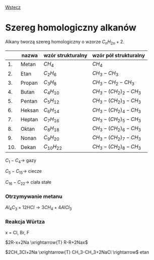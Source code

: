 [Wstecz](../chemia.md)

# Szereg homologiczny alkanów

Alkany tworzą szereg homologiczny o wzorze $`C_nH_{2n}+2`$.

|     | nazwa  | wzór strukturalny | wzór pół strukturalny  |
| --- | ------ | ----------------- | ---------------------- |
| 1.  | Metan  | $`CH_4`$          | $`CH_4`$               |
| 2.  | Etan   | $`C_2H_6`$        | $`CH_3-CH_3`$          |
| 3.  | Propan | $`C_3H_8`$        | $`CH_3-CH_2-CH_3`$     |
| 4.  | Butan  | $`C_4H_10`$       | $`CH_3-(CH_2)_2-CH_3`$ |
| 5.  | Pentan | $`C_5H_12`$       | $`CH_3-(CH_2)_3-CH_3`$ |
| 6.  | Heksan | $`C_6H_14`$       | $`CH_3-(CH_2)_4-CH_3`$ |
| 7.  | Heptan | $`C_7H_16`$       | $`CH_3-(CH_2)_5-CH_3`$ |
| 8.  | Oktan  | $`C_8H_18`$       | $`CH_3-(CH_2)_6-CH_3`$ |
| 9.  | Nonan  | $`C_9H_20`$       | $`CH_3-(CH_2)_7-CH_3`$ |
| 10. | Dekan  | $`C_10H_22`$      | $`CH_3-(CH_2)_8-CH_3`$ |

$`C_1-C_4 \rightarrow`$ gazy

$`C_5-C_15 \rightarrow`$ ciecze

$`C_16-C_22 \rightarrow`$ ciała stałe

### Otrzymywanie metanu

$`Al_4C_3+12HCl \rightarrow 3CH_4+4AlCl_3`$

### Reakcja Würtza

x = Cl, Br, F

$`2R-x+2Na \xrightarrow{T} R-R+2Nax`$

$`2CH_3Cl+2Na \xrightarrow{T} CH_3-CH_3+2NaCl \rightarrow`$ etan
